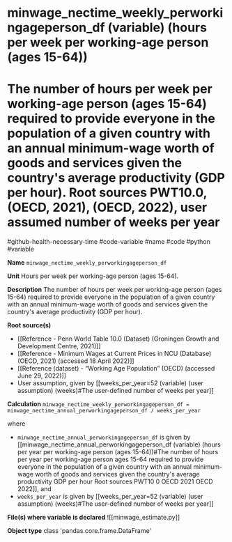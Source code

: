 # minwage_nectime_weekly_perworkingageperson_df (variable) (hours per week per working-age person (ages 15-64))
# The number of hours per week per working-age person (ages 15-64) required to provide everyone in the population of a given country with an annual minimum-wage worth of goods and services given the country's average productivity (GDP per hour). Root sources PWT10.0, (OECD, 2021), (OECD, 2022), user assumed number of weeks per year
#github-health-necessary-time
#code-variable #name #code #python #variable

**Name**
`minwage_nectime_weekly_perworkingageperson_df`

**Unit**
Hours per week per working-age person (ages 15-64).

**Description**
The number of hours per week per working-age person (ages 15-64) required to provide everyone in the population of a given country with an annual minimum-wage worth of goods and services given the country's average productivity (GDP per hour).

**Root source(s)**
- [[Reference - Penn World Table 10.0 (Dataset) (Groningen Growth and Development Centre, 2021)]]
- [[Reference - Minimum Wages at Current Prices in NCU (Database) (OECD, 2021) (accessed 18 April 2022)]]
- [[Reference (dataset) - “Working Age Population” (OECD) (accessed June 29, 2022)]]
- User assumption, given by [[weeks_per_year=52 (variable) (user assumption) (weeks)#The user-defined number of weeks per year]]

**Calculation**
`minwage_nectime_weekly_perworkingageperson_df = minwage_nectime_annual_perworkingageperson_df / weeks_per_year`

where
- `minwage_nectime_annual_perworkingageperson_df` is given by [[minwage_nectime_annual_perworkingageperson_df (variable) (hours per year per working-age person (ages 15-64))#The number of hours per year per working-age person ages 15-64 required to provide everyone in the population of a given country with an annual minimum-wage worth of goods and services given the country's average productivity GDP per hour Root sources PWT10 0 OECD 2021 OECD 2022]], and
- `weeks_per_year` is given by [[weeks_per_year=52 (variable) (user assumption) (weeks)#The user-defined number of weeks per year]]

**File(s) where variable is declared**
![[minwage_estimate.py]]

**Object type**
class 'pandas.core.frame.DataFrame'
